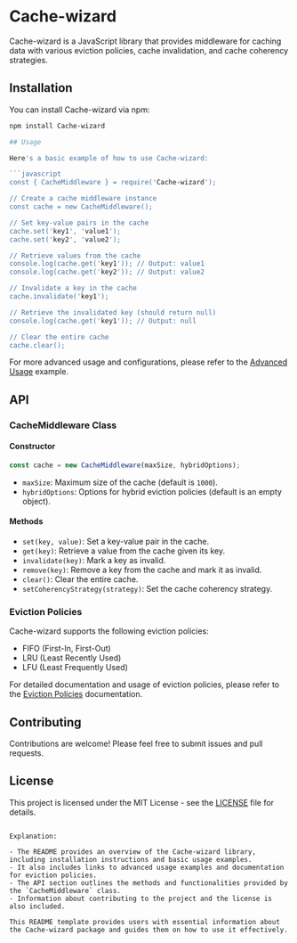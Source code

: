 
# Cache-wizard

Cache-wizard is a JavaScript library that provides middleware for caching data with various eviction policies, cache invalidation, and cache coherency strategies.

## Installation

You can install Cache-wizard via npm:

```bash
npm install Cache-wizard

## Usage

Here's a basic example of how to use Cache-wizard:

```javascript
const { CacheMiddleware } = require('Cache-wizard');

// Create a cache middleware instance
const cache = new CacheMiddleware();

// Set key-value pairs in the cache
cache.set('key1', 'value1');
cache.set('key2', 'value2');

// Retrieve values from the cache
console.log(cache.get('key1')); // Output: value1
console.log(cache.get('key2')); // Output: value2

// Invalidate a key in the cache
cache.invalidate('key1');

// Retrieve the invalidated key (should return null)
console.log(cache.get('key1')); // Output: null

// Clear the entire cache
cache.clear();
```

For more advanced usage and configurations, please refer to the [Advanced Usage](../examples/AdvancedUsage.js) example.

## API

### CacheMiddleware Class

#### Constructor

```javascript
const cache = new CacheMiddleware(maxSize, hybridOptions);
```

- `maxSize`: Maximum size of the cache (default is `1000`).
- `hybridOptions`: Options for hybrid eviction policies (default is an empty object).

#### Methods

- `set(key, value)`: Set a key-value pair in the cache.
- `get(key)`: Retrieve a value from the cache given its key.
- `invalidate(key)`: Mark a key as invalid.
- `remove(key)`: Remove a key from the cache and mark it as invalid.
- `clear()`: Clear the entire cache.
- `setCoherencyStrategy(strategy)`: Set the cache coherency strategy.

### Eviction Policies

Cache-wizard supports the following eviction policies:

- FIFO (First-In, First-Out)
- LRU (Least Recently Used)
- LFU (Least Frequently Used)

For detailed documentation and usage of eviction policies, please refer to the [Eviction Policies](./docs/EvictionPolicies.md) documentation.

## Contributing

Contributions are welcome! Please feel free to submit issues and pull requests.

## License

This project is licensed under the MIT License - see the [LICENSE](./LICENSE) file for details.
```

Explanation:

- The README provides an overview of the Cache-wizard library, including installation instructions and basic usage examples.
- It also includes links to advanced usage examples and documentation for eviction policies.
- The API section outlines the methods and functionalities provided by the `CacheMiddleware` class.
- Information about contributing to the project and the license is also included.

This README template provides users with essential information about the Cache-wizard package and guides them on how to use it effectively.

